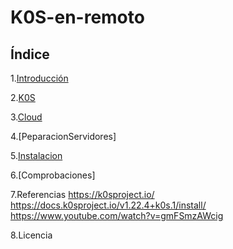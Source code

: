 # K0S-en-remoto

## Índice

1.[Introducción](https://github.com/anamontejo95/Instalaci-n-K0S-en-remoto/blob/main/archivos/Introduccion.md)

2.[K0S](https://github.com/anamontejo95/Instalaci-n-K0S-en-remoto/blob/main/archivos/K0S.md)

3.[Cloud](https://github.com/anamontejo95/Instalaci-n-K0S-en-remoto/blob/main/archivos/cloud.md)

4.[PeparacionServidores]

5.[Instalacion](https://github.com/anamontejo95/Instalaci-n-K0S-en-remoto/blob/main/archivos/instalacion.md)

6.[Comprobaciones]

7.Referencias
https://k0sproject.io/  
https://docs.k0sproject.io/v1.22.4+k0s.1/install/  
https://www.youtube.com/watch?v=gmFSmzAWcig  

8.Licencia  
